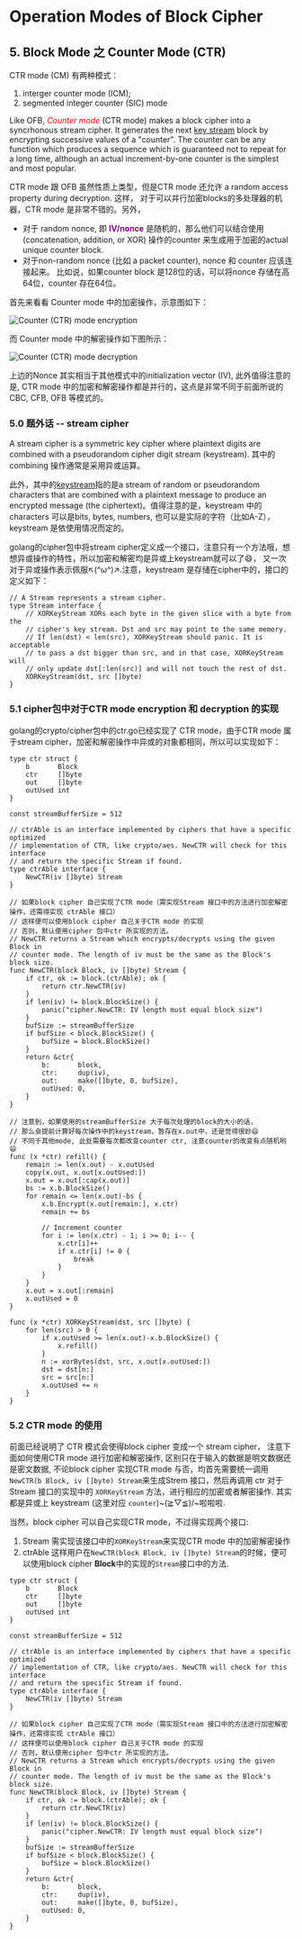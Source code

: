 # Operation Modes of Block Cipher
## 5. Block Mode 之 Counter Mode (CTR)
CTR mode (CM) 有两种模式：
1. interger counter mode (ICM);
2. segmented integer counter (SIC) mode

Like OFB,  <font color="red">*Counter mode*</font> (CTR mode) makes a block cipher into a syncrhonous stream cipher. 
It generates the next [key stream](https://en.wikipedia.org/wiki/Keystream) block by encrypting successive values of a 
"counter". The counter can be any function which produces a sequence which is guaranteed not to repeat for a long time, 
  although an actual increment-by-one counter is the simplest and most popular. 

CTR mode 跟 OFB 虽然性质上类型，但是CTR mode 还允许 a random access property during decryption. 这样，
对于可以并行加密blocks的多处理器的机器，CTR mode 是非常不错的。另外，
- 对于 random nonce, 即 <font color="purple"><b>IV/nonce</b></font> 是随机的，那么他们可以结合使用(concatenation, addition, or XOR) 操作的counter 
来生成用于加密的actual unique counter block. 
- 对于non-random nonce (比如 a packet counter), nonce 和 counter 应该连接起来。
  比如说，如果counter block 是128位的话，可以将nonce 存储在高64位，counter 存在64位。


首先来看看 Counter mode 中的加密操作，示意图如下：

![Counter (CTR) mode encryption](https://upload.wikimedia.org/wikipedia/commons/4/4d/CTR_encryption_2.svg)

而 Counter mode 中的解密操作如下图所示：

![Counter (CTR) mode decryption](https://upload.wikimedia.org/wikipedia/commons/3/3c/CTR_decryption_2.svg) 

上边的Nonce 其实相当于其他模式中的initialization vector (IV), 此外值得注意的是,
CTR mode 中的加密和解密操作都是并行的，这点是非常不同于前面所说的 CBC, CFB, OFB 等模式的。

### 5.0 题外话 -- stream cipher
A stream cipher is a symmetric key cipher where plaintext digits are combined with a pseudorandom cipher digit stream (keystream).
其中的combining 操作通常是采用异或运算。

此外，其中的[keystream](https://en.wikipedia.org/wiki/Keystream)指的是a stream of random or pseudorandom characters that are combined
with a plaintext message to produce an encrypted message (the ciphertext)。值得注意的是，keystream 中的 characters 可以是bits, bytes, numbers,
也可以是实际的字符（比如A-Z），keystream 是依使用情况而定的。

golang的cipher包中将stream cipher定义成一个接口，注意只有一个方法哦，想想异或操作的特性，所以加密和解密均是异或上keystream就可以了😄，
又一次对于异或操作表示佩服↖(^ω^)↗.注意，keystream 是存储在cipher中的，接口的定义如下：
```golang
// A Stream represents a stream cipher.
type Stream interface {
	// XORKeyStream XORs each byte in the given slice with a byte from the
	// cipher's key stream. Dst and src may point to the same memory.
	// If len(dst) < len(src), XORKeyStream should panic. It is acceptable
	// to pass a dst bigger than src, and in that case, XORKeyStream will
	// only update dst[:len(src)] and will not touch the rest of dst.
	XORKeyStream(dst, src []byte)
}

```

### 5.1 cipher包中对于CTR  mode encryption 和 decryption 的实现
golang的crypto/cipher包中的ctr.go已经实现了 CTR mode，由于CTR mode 属于stream cipher，加密和解密操作中异或的对象都相同，所以可以实现如下：

```golang
type ctr struct {
	b       Block
	ctr     []byte
	out     []byte
	outUsed int
}

const streamBufferSize = 512

// ctrAble is an interface implemented by ciphers that have a specific optimized
// implementation of CTR, like crypto/aes. NewCTR will check for this interface
// and return the specific Stream if found.
type ctrAble interface {
	NewCTR(iv []byte) Stream
}

// 如果block cipher 自己实现了CTR mode（需实现Stream 接口中的方法进行加密解密操作，还需得实现 ctrAble 接口）
// 这样便可以使用block cipher 自己关于CTR mode 的实现
// 否则，默认使用cipher 包中ctr 所实现的方法。
// NewCTR returns a Stream which encrypts/decrypts using the given Block in
// counter mode. The length of iv must be the same as the Block's block size.
func NewCTR(block Block, iv []byte) Stream {
	if ctr, ok := block.(ctrAble); ok { 
		return ctr.NewCTR(iv)
	}
	if len(iv) != block.BlockSize() {
		panic("cipher.NewCTR: IV length must equal block size")
	}
	bufSize := streamBufferSize
	if bufSize < block.BlockSize() {
		bufSize = block.BlockSize()
	}
	return &ctr{
		b:       block,
		ctr:     dup(iv),
		out:     make([]byte, 0, bufSize),
		outUsed: 0,
	}
}

// 注意到，如果使用的streamBufferSize 大于每次处理的block的大小的话，
// 那么会提前计算好每次操作中的keystream，暂存在x.out中，还是觉得很妙😄
// 不同于其他mode, 此处需要每次都改变counter ctr, 注意counter的改变有点随机哟😄
func (x *ctr) refill() {
	remain := len(x.out) - x.outUsed
	copy(x.out, x.out[x.outUsed:])
	x.out = x.out[:cap(x.out)]
	bs := x.b.BlockSize()
	for remain <= len(x.out)-bs {
		x.b.Encrypt(x.out[remain:], x.ctr)
		remain += bs

		// Increment counter
		for i := len(x.ctr) - 1; i >= 0; i-- {
			x.ctr[i]++
			if x.ctr[i] != 0 {
				break
			}
		}
	}
	x.out = x.out[:remain]
	x.outUsed = 0
}

func (x *ctr) XORKeyStream(dst, src []byte) {
	for len(src) > 0 {
		if x.outUsed >= len(x.out)-x.b.BlockSize() {
			x.refill()
		}
		n := xorBytes(dst, src, x.out[x.outUsed:])
		dst = dst[n:]
		src = src[n:]
		x.outUsed += n
	}
}
```

### 5.2 CTR mode 的使用
前面已经说明了 CTR 模式会使得block cipher 变成一个 stream cipher，
注意下面如何使用CTR mode 进行加密和解密操作, 区别只在于输入的数据是明文数据还是密文数据, 
不论block cipher 实现CTR mode 与否，均首先需要统一调用`NewCTR(b Block, iv []byte) Stream`来生成Strem
接口，然后再调用 ctr 对于 Stream 接口的实现中的 `XORKeyStream` 方法，进行相应的加密或者解密操作.
其实都是异或上 keystream (这里对应 `counter`)~\(≧▽≦)/~啦啦啦. 

当然，block cipher 可以自己实现CTR mode，不过得实现两个接口:
1. Stream
  需实现该接口中的`XORKeyStream`来实现CTR mode 中的加密解密操作
2. ctrAble
  这样用户在`NewCTR(block Block, iv []byte) Stream`的时候，便可以使用block cipher <b>Block</b>中的实现的`Stream`接口中的方法.


```golang
type ctr struct {
	b       Block
	ctr     []byte
	out     []byte
	outUsed int
}

const streamBufferSize = 512

// ctrAble is an interface implemented by ciphers that have a specific optimized
// implementation of CTR, like crypto/aes. NewCTR will check for this interface
// and return the specific Stream if found.
type ctrAble interface {
	NewCTR(iv []byte) Stream
}

// 如果block cipher 自己实现了CTR mode（需实现Stream 接口中的方法进行加密解密操作，还需得实现 ctrAble 接口）
// 这样便可以使用block cipher 自己关于CTR mode 的实现
// 否则，默认使用cipher 包中ctr 所实现的方法。
// NewCTR returns a Stream which encrypts/decrypts using the given Block in
// counter mode. The length of iv must be the same as the Block's block size.
func NewCTR(block Block, iv []byte) Stream {
	if ctr, ok := block.(ctrAble); ok { 
		return ctr.NewCTR(iv)
	}
	if len(iv) != block.BlockSize() {
		panic("cipher.NewCTR: IV length must equal block size")
	}
	bufSize := streamBufferSize
	if bufSize < block.BlockSize() {
		bufSize = block.BlockSize()
	}
	return &ctr{
		b:       block,
		ctr:     dup(iv),
		out:     make([]byte, 0, bufSize),
		outUsed: 0,
	}
}

```

